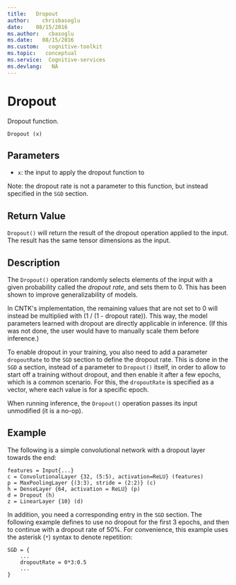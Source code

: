 ```yaml
---
title:   Dropout 
author:    chrisbasoglu
date:    08/15/2016
ms.author:   cbasoglu
ms.date:   08/15/2016
ms.custom:   cognitive-toolkit
ms.topic:   conceptual
ms.service:  Cognitive-services
ms.devlang:   NA
---
```


# Dropout 

Dropout function.

    Dropout (x)

## Parameters

* `x`: the input to apply the dropout function to

Note: the dropout rate is not a parameter to this function, but instead specified in the `SGD` section.

## Return Value

`Dropout()` will return the result of the dropout operation applied to the input.
The result has the same tensor dimensions as the input.

## Description

The `Dropout()` operation randomly selects elements of the input with a given probability called the *dropout rate*,
and sets them to 0.
This has been shown to improve generalizability of models.

In CNTK's implementation,
the remaining values that are not set to 0 will instead be multiplied with (1 / (1 - dropout rate)).
This way, the model parameters learned with dropout are directly applicable in inference.
(If this was not done, the user would have to manually scale them before inference.)

To enable dropout in your training, you also
need to add a parameter `dropoutRate` to the `SGD` section to define the dropout rate.
This is done in the `SGD` a section, instead of a parameter to `Dropout()` itself,
in order to allow to start off a training without dropout, and then enable it after a few epochs,
which is a common scenario.
For this, the `dropoutRate` is specified as a vector, where each
value is for a specific epoch.

When running inference, the `Dropout()` operation passes its input unmodified (it is a no-op).

## Example

The following is a simple convolutional network with a dropout layer towards the end:

    features = Input{...}
    c = ConvolutionalLayer {32, (5:5), activation=ReLU} (features)
    p = MaxPoolingLayer {(3:3), stride = (2:2)} (c)
    h = DenseLayer {64, activation = ReLU} (p)
    d = Dropout (h)
    z = LinearLayer {10} (d)

In addition, you need a corresponding entry in the `SGD` section.
The following example defines to use no dropout for the first 3 epochs,
and then to continue with a dropout rate of 50%.
For convenience, this example uses the asterisk (`*`) syntax to denote repetition:

    SGD = {
        ...
        dropoutRate = 0*3:0.5
        ...
    }
